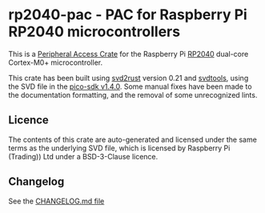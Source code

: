# rp2040-pac - PAC for Raspberry Pi RP2040 microcontrollers

This is a [Peripheral Access Crate] for the Raspberry Pi [RP2040] dual-core
Cortex-M0+ microcontroller.

[Peripheral Access Crate]: https://rust-embedded.github.io/book/start/registers.html
[RP2040]: https://datasheets.raspberrypi.org/rp2040/rp2040_datasheet.pdf

This crate has been built using [svd2rust] version 0.21 and [svdtools], using
the SVD file in the [pico-sdk v1.4.0]. Some manual fixes have been made to the
documentation formatting, and the removal of some unrecognized lints.

[svd2rust]: https://github.com/rust-embedded/svd2rust
[svdtools]: https://github.com/stm32-rs/svdtools
[pico-sdk v1.4.0]: https://github.com/raspberrypi/pico-sdk/blob/1.4.0/src/rp2040/hardware_regs/rp2040.svd

## Licence

The contents of this crate are auto-generated and licensed under the same terms
as the underlying SVD file, which is licensed by Raspberry Pi (Trading)) Ltd
under a BSD-3-Clause licence.

## Changelog

See the [CHANGELOG.md file]

[CHANGELOG.md file]: ./CHANGELOG.md
